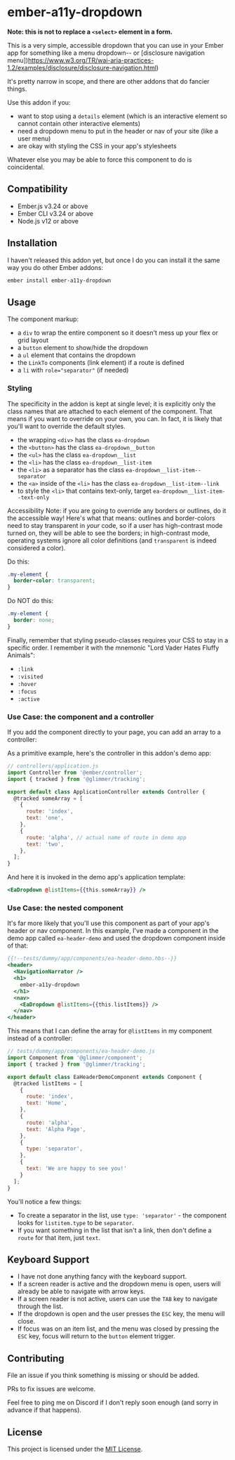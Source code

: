 # ember-a11y-dropdown

**Note: this is not to replace a `<select>` element in a form.**

This is a very simple, accessible dropdown that you can use in your Ember app for something like a menu dropdown-- or [disclosure navigation menu])https://www.w3.org/TR/wai-aria-practices-1.2/examples/disclosure/disclosure-navigation.html)

It's pretty narrow in scope, and there are other addons that do fancier things.

Use this addon if you:

* want to stop using a `details` element (which is an interactive element so cannot contain other interactive elements)
* need a dropdown menu to put in the header or nav of your site (like a user menu)
* are okay with styling the CSS in your app's stylesheets

Whatever else you may be able to force this component to do is coincidental.

## Compatibility

* Ember.js v3.24 or above
* Ember CLI v3.24 or above
* Node.js v12 or above

## Installation

I haven't released this addon yet, but once I do you can install it the same way you do other Ember addons:

```bash
ember install ember-a11y-dropdown
```

## Usage

The component markup:

* a `div` to wrap the entire component so it doesn't mess up your flex or grid layout
* a `button` element to show/hide the dropdown
* a `ul` element that contains the dropdown
* the `LinkTo` components (link element) if a route is defined
* a `li` with `role="separator"` (if needed)

### Styling

The specificity in the addon is kept at single level; it is explicitly only the class names that are attached to each element of the component. That means if you want to override on your own, you can. In fact, it is likely that you'll want to override the default styles.

* the wrapping `<div>` has the class `ea-dropdown`
* the `<button>` has the class `ea-dropdown__button`
* the `<ul>` has the class `ea-dropdown__list`
* the `<li>` has the class `ea-dropdown__list-item`
* the `<li>` as a separator has the class `ea-dropdown__list-item--separator`
* the `<a>` inside of the `<li>` has the class `ea-dropdown__list-item--link`
* to style the `<li>` that contains text-only, target `ea-dropdown__list-item--text-only`

Accessibility Note: if you are going to override any borders or outlines, do it the accessible way! Here's what that means: outlines and border-colors need to stay transparent in _your_ code, so if a user has high-contrast mode turned on, they will be able to see the borders; in high-contrast mode, operating systems ignore all color definitions (and `transparent` is indeed considered a color).

Do this:

```css
.my-element {
  border-color: transparent;
}
```

Do NOT do this:

```css
.my-element {
  border: none;
}
```

Finally, remember that styling pseudo-classes requires your CSS to stay in a specific order. I remember it with the mnemonic "Lord Vader Hates Fluffy Animals":

* `:link`
* `:visited`
* `:hover`
* `:focus`
* `:active`


### Use Case: the component and a controller 

If you add the component directly to your page, you can add an array to a controller:

As a primitive example, here's the controller in this addon's demo app:

```js
// controllers/application.js
import Controller from '@ember/controller';
import { tracked } from '@glimmer/tracking';

export default class ApplicationController extends Controller {
  @tracked someArray = [
    {
      route: 'index',
      text: 'one',
    },
    {
      route: 'alpha', // actual name of route in demo app
      text: 'two',
    },
  ];
}
```

And here it is invoked in the demo app's application template:

```hbs
<EaDropdown @listItems={{this.someArray}} />
```

### Use Case: the nested component

It's far more likely that you'll use this component as part of your app's header or nav component. In this example, I've made a component in the demo app called `ea-header-demo` and used the dropdown component inside of that:

```hbs
{{!--tests/dummy/app/components/ea-header-demo.hbs--}}
<header>
  <NavigationNarrator />
  <h1>
    ember-a11y-dropdown
  </h1>
  <nav>
    <EaDropdown @listItems={{this.listItems}} />
  </nav>
</header>
```

This means that I can define the array for `@listItems` in my component instead of a controller:

```js
// tests/dummy/app/components/ea-header-demo.js
import Component from '@glimmer/component';
import { tracked } from '@glimmer/tracking';

export default class EaHeaderDemoComponent extends Component {
  @tracked listItems = [
    {
      route: 'index',
      text: 'Home',
    },
    {
      route: 'alpha',
      text: 'Alpha Page',
    },
    {
      type: 'separator',
    },
    {
      text: 'We are happy to see you!'
    }
  ];
}
```

You'll notice a few things: 

* To create a separator in the list, use `type: 'separator'` - the component looks for `listitem.type` to be `separator`.
* If you want something in the list that isn't a link, then don't define a `route` for that item, just `text`.

## Keyboard Support

* I have not done anything fancy with the keyboard support. 
* If a screen reader is active and the dropdown menu is open, users will already be able to navigate with arrow keys. 
* If a screen reader is not active, users can use the `TAB` key to navigate through the list.
* If the dropdown is open and the user presses the `ESC` key, the menu will close.
* If focus was on an item list, and the menu was closed by pressing the `ESC` key, focus will return to the `button` element trigger.

## Contributing

File an issue if you think something is missing or should be added.

PRs to fix issues are welcome.

Feel free to ping me on Discord if I don't reply soon enough (and sorry in advance if that happens).

## License

This project is licensed under the [MIT License](LICENSE.md).
